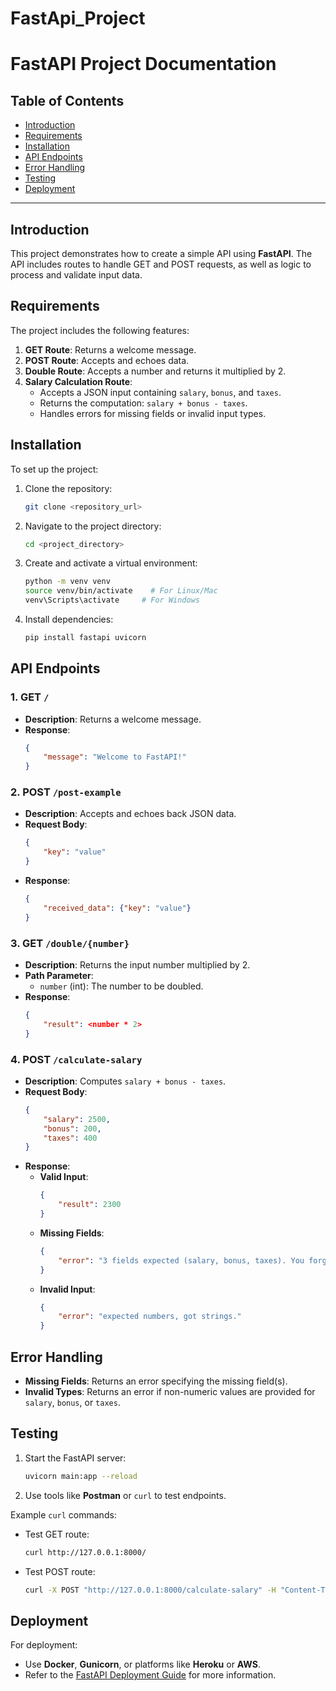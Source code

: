 # FastApi_Project

# FastAPI Project Documentation

## Table of Contents
- [Introduction](#introduction)
- [Requirements](#requirements)
- [Installation](#installation)
- [API Endpoints](#api-endpoints)
- [Error Handling](#error-handling)
- [Testing](#testing)
- [Deployment](#deployment)

---

## Introduction
This project demonstrates how to create a simple API using **FastAPI**. The API includes routes to handle GET and POST requests, as well as logic to process and validate input data.

## Requirements
The project includes the following features:

1. **GET Route**: Returns a welcome message.
2. **POST Route**: Accepts and echoes data.
3. **Double Route**: Accepts a number and returns it multiplied by 2.
4. **Salary Calculation Route**:
   - Accepts a JSON input containing `salary`, `bonus`, and `taxes`.
   - Returns the computation: `salary + bonus - taxes`.
   - Handles errors for missing fields or invalid input types.

## Installation
To set up the project:

1. Clone the repository:
   ```bash
   git clone <repository_url>
   ```
2. Navigate to the project directory:
   ```bash
   cd <project_directory>
   ```
3. Create and activate a virtual environment:
   ```bash
   python -m venv venv
   source venv/bin/activate    # For Linux/Mac
   venv\Scripts\activate     # For Windows
   ```
4. Install dependencies:
   ```bash
   pip install fastapi uvicorn
   ```

## API Endpoints

### 1. GET `/`
- **Description**: Returns a welcome message.
- **Response**:
  ```json
  {
      "message": "Welcome to FastAPI!"
  }
  ```

### 2. POST `/post-example`
- **Description**: Accepts and echoes back JSON data.
- **Request Body**:
  ```json
  {
      "key": "value"
  }
  ```
- **Response**:
  ```json
  {
      "received_data": {"key": "value"}
  }
  ```

### 3. GET `/double/{number}`
- **Description**: Returns the input number multiplied by 2.
- **Path Parameter**:
  - `number` (int): The number to be doubled.
- **Response**:
  ```json
  {
      "result": <number * 2>
  }
  ```

### 4. POST `/calculate-salary`
- **Description**: Computes `salary + bonus - taxes`.
- **Request Body**:
  ```json
  {
      "salary": 2500,
      "bonus": 200,
      "taxes": 400
  }
  ```
- **Response**:
  - **Valid Input**:
    ```json
    {
        "result": 2300
    }
    ```
  - **Missing Fields**:
    ```json
    {
        "error": "3 fields expected (salary, bonus, taxes). You forgot: {missing_field}"
    }
    ```
  - **Invalid Input**:
    ```json
    {
        "error": "expected numbers, got strings."
    }
    ```

## Error Handling
- **Missing Fields**: Returns an error specifying the missing field(s).
- **Invalid Types**: Returns an error if non-numeric values are provided for `salary`, `bonus`, or `taxes`.

## Testing
1. Start the FastAPI server:
   ```bash
   uvicorn main:app --reload
   ```
3. Use tools like **Postman** or `curl` to test endpoints.

Example `curl` commands:
- Test GET route:
  ```bash
  curl http://127.0.0.1:8000/
  ```
- Test POST route:
  ```bash
  curl -X POST "http://127.0.0.1:8000/calculate-salary" -H "Content-Type: application/json" -d '{"salary": 2500, "bonus": 200, "taxes": 400}'
  ```

## Deployment
For deployment:
- Use **Docker**, **Gunicorn**, or platforms like **Heroku** or **AWS**.
- Refer to the [FastAPI Deployment Guide](https://fastapi.tiangolo.com/deployment/) for more information.
